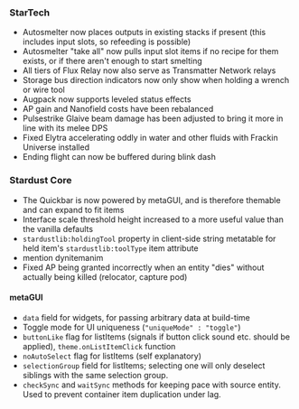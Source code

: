 ### StarTech
- Autosmelter now places outputs in existing stacks if present (this includes input slots, so refeeding is possible)
- Autosmelter "take all" now pulls input slot items if no recipe for them exists, or if there aren't enough to start smelting
- All tiers of Flux Relay now also serve as Transmatter Network relays
- Storage bus direction indicators now only show when holding a wrench or wire tool
- Augpack now supports leveled status effects
- AP gain and Nanofield costs have been rebalanced
- Pulsestrike Glaive beam damage has been adjusted to bring it more in line with its melee DPS
- Fixed Elytra accelerating oddly in water and other fluids with Frackin Universe installed
- Ending flight can now be buffered during blink dash

### Stardust Core
- The Quickbar is now powered by metaGUI, and is therefore themable and can expand to fit items
- Interface scale threshold height increased to a more useful value than the vanilla defaults
- `stardustlib:holdingTool` property in client-side string metatable for held item's `stardustlib:toolType` item attribute
- mention dynitemanim
- Fixed AP being granted incorrectly when an entity "dies" without actually being killed (relocator, capture pod)

#### metaGUI
- `data` field for widgets, for passing arbitrary data at build-time
- Toggle mode for UI uniqueness (`"uniqueMode" : "toggle"`)
- `buttonLike` flag for listItems (signals if button click sound etc. should be applied), `theme.onListItemClick` function
- `noAutoSelect` flag for listItems (self explanatory)
- `selectionGroup` field for listItems; selecting one will only deselect siblings with the same selection group.
- `checkSync` and `waitSync` methods for keeping pace with source entity. Used to prevent container item duplication under lag.
